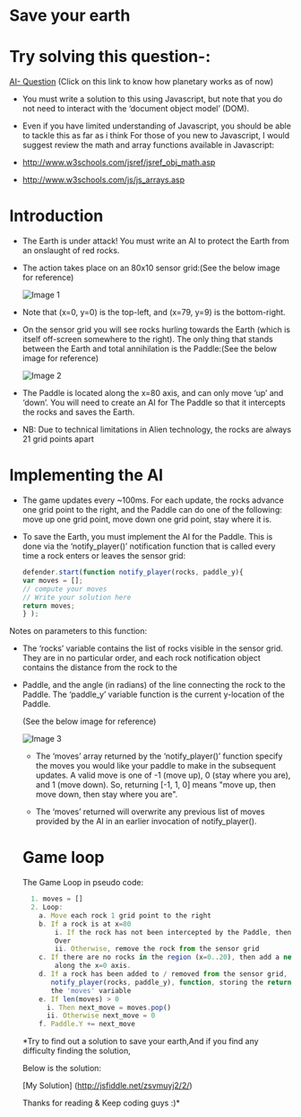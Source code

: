# Save your earth


  # Try solving this question-:

  [AI- Question](http://jsfiddle.net/zsvmuyj2/)  (Click on this link to know how planetary works as of now)

* You must write a solution to this using Javascript, but note that you do
not need to interact with the ‘document object model’ (DOM).

* Even if you have limited understanding of Javascript, you should be able to tackle this as far as i think
  For those of you new to Javascript, I would suggest review the math and
  array functions available in Javascript:

+ http://www.w3schools.com/jsref/jsref_obj_math.asp

+ http://www.w3schools.com/js/js_arrays.asp

# Introduction

- The Earth is under attack! You must write an AI to protect the Earth from an onslaught of red
  rocks.
- The action takes place on an 80x10 sensor grid:(See the below image for reference)

  ![Image 1](https://s23.postimg.org/yzzlo4iwr/Screen_Shot_2017_01_09_at_5_23_23_PM.png?raw=true)

- Note that (x=0, y=0) is the top-left, and (x=79, y=9) is the bottom-right.
- On the sensor grid you will see rocks hurling towards the Earth (which is itself off-screen somewhere
  to the right). The only thing that stands between the Earth and total annihilation is the Paddle:(See the below image for     reference)
  
  ![Image 2](https://s29.postimg.org/gkcp37vsn/Screen_Shot_2017_01_09_at_6_14_37_PM.png?raw=true)
  
 - The Paddle is located along the x=80 axis, and can only move ‘up’ and ‘down’. You will need to
   create an AI for The Paddle so that it intercepts the rocks and saves the Earth.
 - NB: Due to technical limitations in Alien technology, the rocks are always 21 grid points apart
 
 # Implementing the AI
 
 - The game updates every ~100ms. For each update, the rocks advance one grid point to the right,
   and the Paddle can do one of the following: move up one grid point, move down one grid point, stay
   where it is.

 - To save the Earth, you must implement the AI for the Paddle. This is done via the ‘notify_player()’
   notification function that is called every time a rock enters or leaves the sensor grid:
   
      ```javascript
      defender.start(function notify_player(rocks, paddle_y){
      var moves = [];
      // compute your moves
      // Write your solution here 
      return moves;
      } );
    ```
  Notes on parameters to this function:
  - The ‘rocks’ variable contains the list of rocks visible in the sensor grid. They are in no
    particular order, and each rock notification object contains the distance from the rock to the
  - Paddle, and the angle (in radians) of the line connecting the rock to the Paddle.
    The ‘paddle_y’ variable function is the current y-location of the Paddle. 
    
    (See the below image for reference)
    
    ![Image 3](https://s30.postimg.org/avzxi4xk1/Screen_Shot_2017_01_09_at_6_22_46_PM.png?raw=true)
    
    * The ‘moves’ array returned by the ‘notify_player()’ function specify the moves you would like your
    paddle to make in the subsequent updates. A valid move is one of -1 (move up), 0 (stay where you
    are), and 1 (move down). So, returning [-1, 1, 0] means "move up, then move down, then stay where
    you are". 
    
    * The ‘moves’ returned will overwrite any previous list of moves provided by the AI in an
    earlier invocation of notify_player().
    
    # Game loop
  
      The Game Loop in pseudo code:
      
      ```javascript
        1. moves = []
        2. Loop:
          a. Move each rock 1 grid point to the right
          b. If a rock is at x=80
              i. If the rock has not been intercepted by the Paddle, then Game
              Over
              ii. Otherwise, remove the rock from the sensor grid
          c. If there are no rocks in the region (x=0..20), then add a new rock
              along the x=0 axis.
          d. If a rock has been added to / removed from the sensor grid, call the
             notify_player(rocks, paddle_y), function, storing the return value in
             the 'moves' variable
          e. If len(moves) > 0
            i. Then next_move = moves.pop()
            ii. Otherwise next_move = 0
          f. Paddle.Y += next_move
      ```
      
      *Try to find out a solution to save your earth,And if you find any difficulty finding the solution,
      
      Below is the solution:
      
      [My Solution] (http://jsfiddle.net/zsvmuyj2/2/)
      
      
      Thanks for reading & Keep coding guys :)*
  
  
